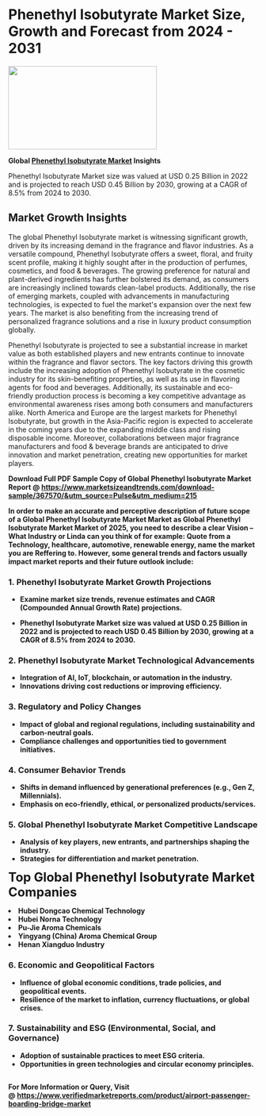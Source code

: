 <H1>Phenethyl Isobutyrate Market Size, Growth and Forecast from 2024 - 2031</H1><img class="aligncenter size-medium wp-image-584254" src="https://thirdeyenews.in/wp-content/uploads/2024/09/Global-Market-Research-300x168.jpeg" alt="" width="300" height="168" /><p><strong>Global&nbsp;<a href="https://www.marketsizeandtrends.com/download-sample/367570/&amp;utm_source=Pulse&amp;utm_medium=215">Phenethyl Isobutyrate Market</a> Insights</strong></p><p>Phenethyl Isobutyrate Market size was valued at USD 0.25 Billion in 2022 and is projected to reach USD 0.45 Billion by 2030, growing at a CAGR of 8.5% from 2024 to 2030.</p><p><h2>Market Growth Insights</h2> <p>The global Phenethyl Isobutyrate market is witnessing significant growth, driven by its increasing demand in the fragrance and flavor industries. As a versatile compound, Phenethyl Isobutyrate offers a sweet, floral, and fruity scent profile, making it highly sought after in the production of perfumes, cosmetics, and food & beverages. The growing preference for natural and plant-derived ingredients has further bolstered its demand, as consumers are increasingly inclined towards clean-label products. Additionally, the rise of emerging markets, coupled with advancements in manufacturing technologies, is expected to fuel the market's expansion over the next few years. The market is also benefiting from the increasing trend of personalized fragrance solutions and a rise in luxury product consumption globally.</p> <p><strong></strong></p> <p>Phenethyl Isobutyrate is projected to see a substantial increase in market value as both established players and new entrants continue to innovate within the fragrance and flavor sectors. The key factors driving this growth include the increasing adoption of Phenethyl Isobutyrate in the cosmetic industry for its skin-benefiting properties, as well as its use in flavoring agents for food and beverages. Additionally, its sustainable and eco-friendly production process is becoming a key competitive advantage as environmental awareness rises among both consumers and manufacturers alike. North America and Europe are the largest markets for Phenethyl Isobutyrate, but growth in the Asia-Pacific region is expected to accelerate in the coming years due to the expanding middle class and rising disposable income. Moreover, collaborations between major fragrance manufacturers and food & beverage brands are anticipated to drive innovation and market penetration, creating new opportunities for market players.</p> <p><strong></p><p><span class=""><strong>Download Full PDF Sample Copy of Global Phenethyl Isobutyrate Market Report</strong> @ <a href="https://www.marketsizeandtrends.com/download-sample/367570/&amp;utm_source=Pulse&amp;utm_medium=215" target="_blank">https://www.marketsizeandtrends.com/download-sample/367570/&amp;utm_source=Pulse&amp;utm_medium=215</a></span></p><p>In order to make an accurate and perceptive description of future scope of a Global&nbsp;Phenethyl Isobutyrate Market Market as Global&nbsp;Phenethyl Isobutyrate Market Market of 2025, you need to describe a clear Vision &ndash; What Industry or Linda can you think of for example: Quote from a Technology, healthcare, automotive, renewable energy, name the market you are Reffering to. However, some general trends and factors usually impact market reports and their future outlook include:</p><h3>1.&nbsp;<strong>Phenethyl Isobutyrate Market Growth Projections</strong></h3><ul><li>Examine market size trends, revenue estimates and CAGR (Compounded Annual Growth Rate) projections.</li><li><p>Phenethyl Isobutyrate Market size was valued at USD 0.25 Billion in 2022 and is projected to reach USD 0.45 Billion by 2030, growing at a CAGR of 8.5% from 2024 to 2030.</p></li></ul><h3>2.&nbsp;<strong>Phenethyl Isobutyrate Market Technological Advancements</strong></h3><ul><li>Integration of AI, IoT, blockchain, or automation in the industry.</li><li>Innovations driving cost reductions or improving efficiency.</li></ul><h3>3.&nbsp;<strong>Regulatory and Policy Changes</strong></h3><ul><li>Impact of global and regional regulations, including sustainability and carbon-neutral goals.</li><li>Compliance challenges and opportunities tied to government initiatives.</li></ul><h3>4.&nbsp;<strong>Consumer Behavior Trends</strong></h3><ul><li>Shifts in demand influenced by generational preferences (e.g., Gen Z, Millennials).</li><li>Emphasis on eco-friendly, ethical, or personalized products/services.</li></ul><h3>5.&nbsp;<strong>Global Phenethyl Isobutyrate Market Competitive Landscape</strong></h3><ul><li>Analysis of key players, new entrants, and partnerships shaping the industry.</li><li>Strategies for differentiation and market penetration.</li></ul><p data-pm-slice="1 1 []"><span style="color: inherit; font-family: inherit; font-size: 25px;">Top Global Phenethyl Isobutyrate Market Companies</span></p><div class="" data-test-id=""><p><li>Hubei Dongcao Chemical Technology</li><li> Hubei Norna Technology</li><li> Pu-Jie Aroma Chemicals</li><li> Yingyang (China) Aroma Chemical Group</li><li> Henan Xiangduo Industry</li></p></div><h3>6.&nbsp;<strong>Economic and Geopolitical Factors</strong></h3><ul><li>Influence of global economic conditions, trade policies, and geopolitical events.</li><li>Resilience of the market to inflation, currency fluctuations, or global crises.</li></ul><h3>7.&nbsp;<strong>Sustainability and ESG (Environmental, Social, and Governance)</strong></h3><ul><li>Adoption of sustainable practices to meet ESG criteria.</li><li>Opportunities in green technologies and circular economy principles.</li></ul><h2><strong style="font-size: 14px;">For More Information or Query, Visit @&nbsp;</strong><a style="background-color: #ffffff; font-size: 14px;" href="https://www.marketsizeandtrends.com/report/phenethyl-isobutyrate-market/" target="_blank">https://www.verifiedmarketreports.com/product/airport-passenger-boarding-bridge-market</a></h2>
